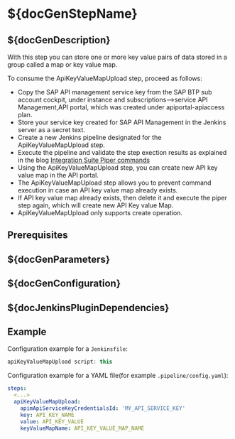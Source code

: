 # ${docGenStepName}

## ${docGenDescription}

With this step you can store one or more key value pairs of data stored in a group called a map or key value map.

To consume the ApiKeyValueMapUpload step, proceed as follows:

* Copy the SAP API management service key from the SAP BTP sub account cockpit, under instance and subscriptions-->service API Management,API portal, which was created under apiportal-apiaccess plan.
* Store your service key created for SAP API Management in the Jenkins server as a secret text.
* Create a new Jenkins pipeline designated for the ApiKeyValueMapUpload step.
* Execute the pipeline and validate the step exection results as explained in the blog [Integration Suite Piper commands](https://blogs.sap.com/2022/01/05/orking-with-integration-suite-piper-commands/)
* Using the ApiKeyValueMapUpload step, you can create new API key value map in the API portal.
* The ApiKeyValueMapUpload step allows you to prevent command execution in case an API key value map already exists.
* If API key value map already exists, then delete it and execute the piper step again, which will create new API Key value Map.
* ApiKeyValueMapUpload only supports create operation.

## Prerequisites

## ${docGenParameters}

## ${docGenConfiguration}

## ${docJenkinsPluginDependencies}

## Example

Configuration example for a `Jenkinsfile`:

```groovy
apiKeyValueMapUpload script: this
```

Configuration example for a YAML file(for example `.pipeline/config.yaml`):

```yaml
steps:
  <...>
  apiKeyValueMapUpload:
    apimApiServiceKeyCredentialsId: 'MY_API_SERVICE_KEY'
    key: API_KEY_NAME
    value: API_KEY_VALUE
    keyValueMapName: API_KEY_VALUE_MAP_NAME
```
